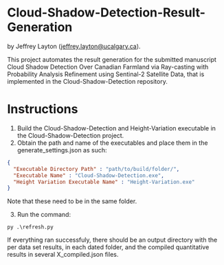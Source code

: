 # Cloud-Shadow-Detection-Result-Generation
by
Jeffrey Layton (jeffrey.layton@ucalgary.ca).

This project automates the result generation for the submitted manuscript Cloud Shadow Detection Over Canadian Farmland via Ray-casting with Probability Analysis Refinement using Sentinal-2 Satellite Data, 
that is implemented in the Cloud-Shadow-Detection repository. 

# Instructions

1) Build the Cloud-Shadow-Detection and Height-Variation executable in the Cloud-Shadow-Detection project.
2) Obtain the path and name of the executables and place them in the generate_settings.json as such:

```json
{
  "Executable Directory Path" : "path/to/build/folder/",
  "Executable Name" : "Cloud-Shadow-Detection.exe",
  "Height Variation Executable Name" : "Height-Variation.exe"
}
```
Note that these need to be in the same folder.

3) Run the command:

```
py .\refresh.py
```
If everything ran successfuly, there should be an output directory with the per data set results, in each dated folder, and the compiled quantitative results in several X_compiled.json files.

